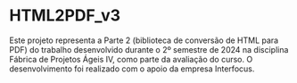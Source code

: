 # HTML2PDF_v3
Este projeto representa a Parte 2 (biblioteca de conversão de HTML para PDF) do trabalho desenvolvido durante o 2º semestre de 2024 na disciplina Fábrica de Projetos Ágeis IV, como parte da avaliação do curso. O desenvolvimento foi realizado com o apoio da empresa Interfocus.
